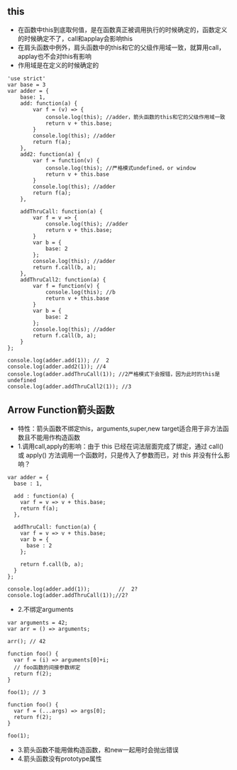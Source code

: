 ## this
- 在函数中this到底取何值，是在函数真正被调用执行的时候确定的，函数定义的时候确定不了，call和applay会影响this
- 在肩头函数中例外，肩头函数中的this和它的父级作用域一致，就算用call，applay也不会对this有影响
- 作用域是在定义的时候确定的
```
'use strict'
var base = 3
var adder = {
    base: 1,
    add: function(a) {
        var f = (v) => {
            console.log(this); //adder，箭头函数的this和它的父级作用域一致
            return v + this.base;
        }
        console.log(this); //adder
        return f(a);
    },
    add2: function(a) {
        var f = function(v) {
            console.log(this); //严格模式undefined，or window
            return v + this.base
        }
        console.log(this); //adder
        return f(a);
    },

    addThruCall: function(a) {
        var f = v => {
            console.log(this); //adder
            return v + this.base;
        }
        var b = {
            base: 2
        };
        console.log(this); //adder
        return f.call(b, a);
    },
    addThruCall2: function(a) {
        var f = function(v) {
            console.log(this); //b
            return v + this.base
        }
        var b = {
            base: 2
        };
        console.log(this); //adder
        return f.call(b, a);
    }
};

console.log(adder.add(1)); //  2
console.log(adder.add2(1)); //4
console.log(adder.addThruCall(1)); //2严格模式下会报错，因为此时的this是undefined
console.log(adder.addThruCall2(1)); //3
```

## Arrow Function箭头函数
- 特性：箭头函数不绑定this，arguments,super,new target适合用于非方法函数且不能用作构造函数
- 1.调用call,apply的影响：由于 this 已经在词法层面完成了绑定，通过 call() 或 apply() 方法调用一个函数时，只是传入了参数而已，对 this 并没有什么影响？
```
var adder = {
  base : 1,
    
  add : function(a) {
    var f = v => v + this.base;
    return f(a);
  },

  addThruCall: function(a) {
    var f = v => v + this.base;
    var b = {
      base : 2
    };
            
    return f.call(b, a);
  }
};

console.log(adder.add(1));         //  2?
console.log(adder.addThruCall(1));//2?
```
- 2.不绑定arguments
```
var arguments = 42;
var arr = () => arguments;

arr(); // 42

function foo() {
  var f = (i) => arguments[0]+i; 
  // foo函数的间接参数绑定
  return f(2);
}

foo(1); // 3
```
```
function foo() { 
  var f = (...args) => args[0]; 
  return f(2); 
}

foo(1); 
```
- 3.箭头函数不能用做构造函数，和new一起用时会抛出错误
- 4.箭头函数没有prototype属性